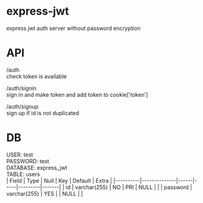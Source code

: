 # express-jwt
express jwt auth server without password encryption

# API 

/auth  
check token is available  

/auth/signin  
sign in and make token and add token to cookie['token']  

/auth/signup  
sign up if id is not duplicated  

# DB  
USER: test  
PASSWORD: test  
DATABASE: express_jwt  
TABLE: users  
| Field    | Type         | Null | Key | Default | Extra |
|----------|--------------|------|-----|---------|-------|
| id       | varchar(255) | NO   | PRI | NULL    |       |
| password | varchar(255) | YES  |     | NULL    |       |

